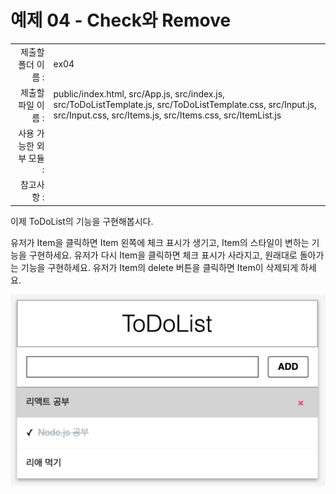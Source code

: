# 예제 04 - Check와 Remove

|                      |                    |
| --------------------:| ------------------ |
|   제출할 폴더 이름 :     |  ex04              |
|   제출할 파일 이름 :     |  public/index.html, src/App.js, src/index.js, src/ToDoListTemplate.js, src/ToDoListTemplate.css, src/Input.js, src/Input.css, src/Items.js, src/Items.css, src/ItemList.js  |
|   사용 가능한 외부 모듈 : |                    |
|   참고사항 :           |                    |

이제 ToDoList의 기능을 구현해봅시다.

유저가 Item을 클릭하면 Item 왼쪽에 체크 표시가 생기고, Item의 스타일이 변하는 기능을 구현하세요.
유저가 다시 Item을 클릭하면 체크 표시가 사라지고, 원래대로 돌아가는 기능을 구현하세요.
유저가 Item의 delete 버튼을 클릭하면 Item이 삭제되게 하세요.

![ex04](./ex04.png)
